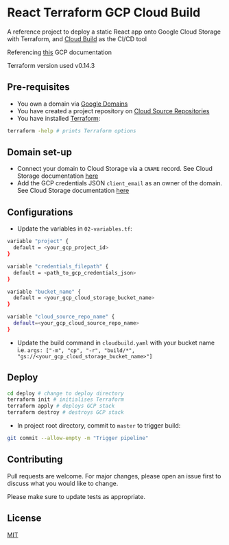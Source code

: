 # React Terraform GCP Cloud Build

A reference project to deploy a static React app onto Google Cloud Storage with Terraform, and [Cloud Build](https://cloud.google.com/cloud-build) as the CI/CD tool

Referencing [this](https://cloud.google.com/storage/docs/hosting-static-website-http) GCP documentation

Terraform version used v0.14.3

## Pre-requisites

- You own a domain via [Google Domains](https://domains.google/intl/en-GB/)
- You have created a project repository on [Cloud Source Repositories](https://cloud.google.com/source-repositories)
- You have installed [Terraform](https://learn.hashicorp.com/tutorials/terraform/install-cli):

```bash
terraform -help # prints Terraform options
```

## Domain set-up

- Connect your domain to Cloud Storage via a `CNAME` record. See Cloud Storage documentation [here](https://cloud.google.com/storage/docs/hosting-static-website-http#cname)
- Add the GCP credentials JSON `client_email` as an owner of the domain. See Cloud Storage documentation [here](https://cloud.google.com/storage/docs/domain-name-verification#additional_verified_owners)

## Configurations

- Update the variables in `02-variables.tf`:

```bash
variable "project" {
  default = <your_gcp_project_id>
}

variable "credentials_filepath" {
  default = <path_to_gcp_credentials_json>
}

variable "bucket_name" {
  default = <your_gcp_cloud_storage_bucket_name>
}

variable "cloud_source_repo_name" {
  default=<your_gcp_cloud_source_repo_name>
}
```

- Update the build command in `cloudbuild.yaml` with your bucket name i.e. `args: ["-m", "cp", "-r", "build/*", "gs://<your_gcp_cloud_storage_bucket_name>"]`

## Deploy

```bash
cd deploy # change to deploy directory
terraform init # initialises Terraform
terraform apply # deploys GCP stack
terraform destroy # destroys GCP stack
```

- In project root directory, commit to `master` to trigger build:

```bash
git commit --allow-empty -m "Trigger pipeline"
```

## Contributing

Pull requests are welcome. For major changes, please open an issue first to discuss what you would like to change.

Please make sure to update tests as appropriate.

## License

[MIT](https://choosealicense.com/licenses/mit/)
